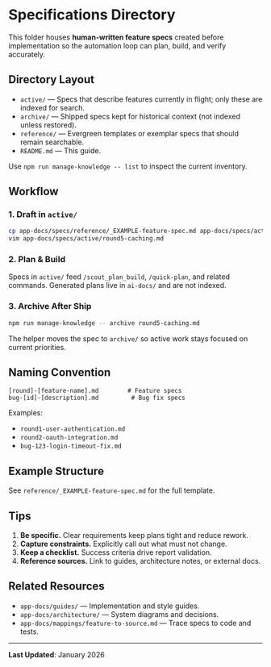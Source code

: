 # Specifications Directory

This folder houses **human-written feature specs** created before implementation so the automation loop can plan, build, and verify accurately.

## Directory Layout
- `active/` — Specs that describe features currently in flight; only these are indexed for search.
- `archive/` — Shipped specs kept for historical context (not indexed unless restored).
- `reference/` — Evergreen templates or exemplar specs that should remain searchable.
- `README.md` — This guide.

Use `npm run manage-knowledge -- list` to inspect the current inventory.

## Workflow

### 1. Draft in `active/`
```bash
cp app-docs/specs/reference/_EXAMPLE-feature-spec.md app-docs/specs/active/round5-caching.md
vim app-docs/specs/active/round5-caching.md
```

### 2. Plan & Build
Specs in `active/` feed `/scout_plan_build`, `/quick-plan`, and related commands. Generated plans live in `ai-docs/` and are not indexed.

### 3. Archive After Ship
```bash
npm run manage-knowledge -- archive round5-caching.md
```
The helper moves the spec to `archive/` so active work stays focused on current priorities.

## Naming Convention
```
[round]-[feature-name].md        # Feature specs
bug-[id]-[description].md         # Bug fix specs
```

Examples:
- `round1-user-authentication.md`
- `round2-oauth-integration.md`
- `bug-123-login-timeout-fix.md`

## Example Structure
See `reference/_EXAMPLE-feature-spec.md` for the full template.

## Tips
1. **Be specific.** Clear requirements keep plans tight and reduce rework.
2. **Capture constraints.** Explicitly call out what must not change.
3. **Keep a checklist.** Success criteria drive report validation.
4. **Reference sources.** Link to guides, architecture notes, or external docs.

## Related Resources
- `app-docs/guides/` — Implementation and style guides.
- `app-docs/architecture/` — System diagrams and decisions.
- `app-docs/mappings/feature-to-source.md` — Trace specs to code and tests.

---
**Last Updated**: January 2026

